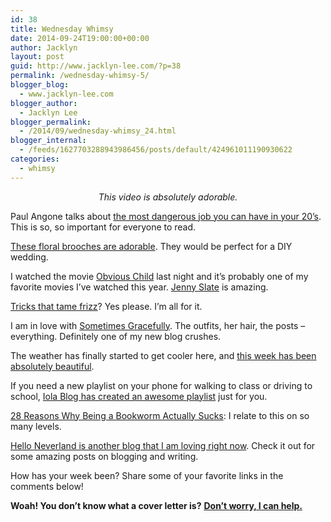 ```yaml
---
id: 38
title: Wednesday Whimsy
date: 2014-09-24T19:00:00+00:00
author: Jacklyn
layout: post
guid: http://www.jacklyn-lee.com/?p=38
permalink: /wednesday-whimsy-5/
blogger_blog:
  - www.jacklyn-lee.com
blogger_author:
  - Jacklyn Lee
blogger_permalink:
  - /2014/09/wednesday-whimsy_24.html
blogger_internal:
  - /feeds/1627703288943986456/posts/default/424961011190930622
categories:
  - whimsy
---
```

<input class="jpibfi" type="hidden" />

<center>
</center>

<div style="text-align: center;">
  <i>This video is absolutely adorable.</i>
</div>

<div style="clear: both; text-align: center;">
</div>

Paul Angone talks about <a href="http://www.lifeaftercollege.org/blog/2014/09/08/the-most-dangerous-job-you-can-have-in-your-twenties/" target="_blank">the most dangerous job you can have in your 20&#8217;s</a>. This is so, so important for everyone to read.

<a href="http://ohjoy.blogs.com/my_weblog/2014/09/an-everyday-floral-brooch-diy.html?utm_source=feedburner&utm_medium=feed&utm_campaign=Feed%3A+blogs%2FOtkg+%28Oh+Joy%21%29" target="_blank">These floral brooches are adorable</a>. They would be perfect for a DIY wedding.

I watched the movie&nbsp;<a href="http://obviouschildmovie.tumblr.com/" target="_blank">Obvious Child</a>&nbsp;last night and it&#8217;s probably one of my favorite movies I&#8217;ve watched this year.&nbsp;<a href="https://twitter.com/jennyslate" target="_blank">Jenny Slate</a>&nbsp;is amazing.

<a href="http://oddlylovely.com/5-tricks-tame-frizz/" target="_blank">Tricks that tame frizz</a>? Yes please. I&#8217;m all for it.

I am in love with <a href="http://sometimesgracefully.com/" target="_blank">Sometimes Gracefully</a>. The outfits, her hair, the posts &#8211; everything. Definitely one of my new blog crushes.

The weather has finally started to get cooler here, and <a href="http://instagram.com/p/tTcbxlyE81/?modal=true" target="_blank">this week has been absolutely beautiful</a>.

If you need a new playlist on your phone for walking to class or driving to school, <a href="http://www.iolablog.com/stephanie-mathena-1/2014/9/17/2scqj8fcghux2vluvx2uirbckr6jtx" target="_blank">Iola Blog has created an awesome playlist</a> just for you.

<a href="http://www.notebooksisters.com/2014/09/28-reasons-why-being-bookworm-actually.html" target="_blank">28 Reasons Why Being a Bookworm Actually Sucks</a>: I relate to this on so many levels.

<a href="http://www.helloneverland.com/" target="_blank">Hello Neverland is another blog that I am loving right now</a>. Check it out for some amazing posts on blogging and writing.

How has your week been? Share some of your favorite links in the comments below!

**Woah! You don&#8217;t know what a cover letter is?** **<a href="http://www.jacklyn-lee.com/what-the-heck-is-a-cover-letter/" target="_blank">Don&#8217;t worry, I can help.</a>**
